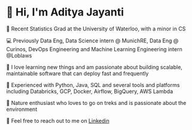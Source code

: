# 👋 Hi, I'm Aditya Jayanti

🏫 Recent Statistics Grad at the University of Waterloo, with a minor in CS

💻 Previously Data Eng, Data Science intern @ MunichRE, Data Eng @ Curinos, DevOps Engineering and Machine Learning Engineering intern @Loblaws

📖 I love learning new things and am passionate about building scalable, maintainable software that can deploy fast and frequently

🔨 Experienced with Python, Java, SQL and several tools and platforms including Databricks, GCP, Docker, Airflow, BigQuery, AWS Lambda

🍃 Nature enthusiast who loves to go on treks and is passionate about the environment

📧 Feel free to reach out to me on [Linkedin](https://www.linkedin.com/in/adityajayanti/)

